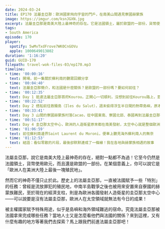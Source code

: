 ```yaml
---
date: 2024-03-24
title: EP170 法屬圭亞那：歐洲國家飛向宇宙的門戶，在南美山間遇見寮國赫蒙族
image: https://imgur.com/ksnJGXN.jpg
excerpt: 法屬圭亞那是南美大陸上最神奇的存在。它是法國領土，屬於歐盟的一部份，貨幣使用歐元，可以說是「歐洲人在美洲大陸上最後一塊殖民地」。這片土地歷史上被賦予了那些特殊的任務，又有哪些值得我們去探索的角落？
tags:
- South America
episode: 170
player:
  spotify: 5wMvTxdFrove7WK0CnGOVu
  apple: 1000649013802
duration: '1:16:20'
guid: GUID-170
filepath: travel-wok-files-03/ep170.mp3
timeline:
- time: '00:00:16'
  text: 開場，前一集關於蘇利南的聽眾回饋分享
- time: '00:04:40'
  text: 法屬圭亞那簡介，和法國是什麼關係？是歐盟的一部份嗎？要如何前往？
- time: '00:12:35'
  text: Day 1 抵達法屬圭亞那首府Kourou，正開心一切順利，沒想到前往Kourou路上，意外的挑戰接踵而來！
- time: '00:22:52'
  text: Day 2 搭船前往救贖島（Iles du Salut），週末偷得浮生半日閑的熱帶島嶼，原本是惡名昭彰的囚犯流放地
- time: '00:33:41'
  text: Day 3 山間的寮國赫蒙族村落Cacao，從中國東南、寮國北部、泰國再到法屬圭亞那的流浪旅程
- time: '00:51:17'
  text: Day 4 圭亞那太空中心，歐洲的人造衛星原來都在南美發射，太空中心就是整個歐洲的縮影
- time: '01:06:59'
  text: 前往蘇利南邊界Saint Laurent du Moroni，便車上聽見海外蘇利南人的無奈
- time: '01:12:53'
  text: 結語：看似零散的片段，最後卻默默連成了一條線！我在各地與赫蒙族相遇的故事
---
```

法屬圭亞那，說它是南美大陸上最神奇的存在，絕對一點都不為過！它至今仍然是法國領土，貨幣使用歐元，而且還是歐盟的一部份。在某個意義上，你可以說它是「歐洲人在美洲大陸上最後一塊殖民地」。

然而它的神奇不僅只止於此。歷史上的法屬圭亞那，一直被法國賦予一些「特別」的任務：曾經是流放罪犯的殖民地，中南半島戰爭之後也被用來安置來自寮國的赫蒙族難民，至於現在的經濟支柱，則是為歐洲各國發射人造衛星的圭亞那太空中心——可以說要是沒有法屬圭亞那，歐洲人在太空領域就無法有今日的成果！

被主權國家賦予特殊用途，似乎是島嶼和海外領域難逃的宿命。究竟法屬圭亞那被法國拿來完成哪些任務？當地人士又是怎麼看他們與法國的關係？來到這裡，又有什麼有趣的地方等著我們去探索？馬上跟我們前進法屬圭亞那吧！
